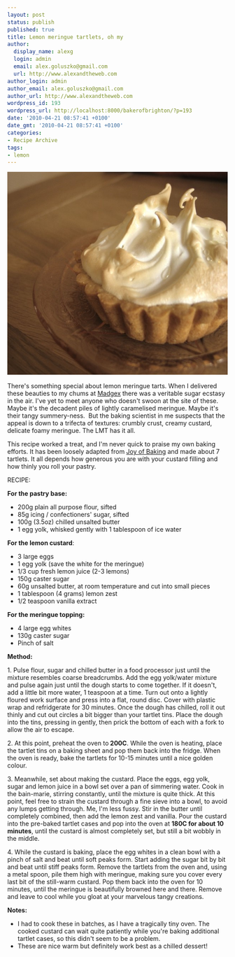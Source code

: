 ```yaml
---
layout: post
status: publish
published: true
title: Lemon meringue tartlets, oh my
author:
  display_name: alexg
  login: admin
  email: alex.goluszko@gmail.com
  url: http://www.alexandtheweb.com
author_login: admin
author_email: alex.goluszko@gmail.com
author_url: http://www.alexandtheweb.com
wordpress_id: 193
wordpress_url: http://localhost:8000/bakerofbrighton/?p=193
date: '2010-04-21 08:57:41 +0100'
date_gmt: '2010-04-21 08:57:41 +0100'
categories:
- Recipe Archive
tags:
- lemon
---
```

<p><a href="images/2010/04/IMG_2381-copy.jpg"><img class="alignnone size-medium wp-image-195" title="Lemon meringue tartlets" src="/images/2010/04/IMG_2381-copy-620x464.jpg" alt="Lemon meringue tartlets" width="620" height="464" /></a></p>
<p>There's something special about lemon meringue tarts. When I delivered these beauties to my chums at <a href="http://www.madgex.com">Madgex</a> there was a veritable sugar ecstasy in the air. I've yet to meet anyone who doesn't swoon at the site of these. Maybe it's the decadent piles of lightly caramelised meringue. Maybe it's their tangy summery-ness.  But the baking scientist in me suspects that the appeal is down to a trifecta of textures: crumbly crust, creamy custard, delicate foamy meringue. The LMT has it all.</p>
<p>This recipe worked a treat, and I'm never quick to praise my own baking efforts. It has been loosely adapted from <a href="http://www.joyofbaking.com/LemonMeringueTart.html">Joy of Baking</a> and made about 7 tartlets. It all depends how generous you are with your custard filling and how thinly you roll your pastry.</p>
<p>RECIPE:</p>
<p><strong>For the pastry base:</strong></p>
<ul>
<li>200g plain all purpose flour, sifted</li>
<li>85g icing / confectioners' sugar, sifted</li>
<li>100g (3.5oz) chilled unsalted butter</li>
<li>1 egg yolk, whisked gently with 1 tablespoon of ice water</li>
</ul>
<p><strong>For the lemon custard</strong>:</p>
<ul>
<li> 3 large eggs</li>
<li> 1 egg yolk (save the white for the meringue)</li>
<li> 1/3 cup fresh lemon juice (2-3 lemons)</li>
<li> 150g caster sugar</li>
<li> 60g unsalted butter, at room temperature and cut into small pieces</li>
<li> 1 tablespoon (4 grams) lemon zest</li>
<li> 1/2 teaspoon vanilla extract</li>
</ul>
<p><strong>For the meringue topping:</strong></p>
<ul>
<li>4  large egg whites</li>
<li>130g caster sugar</li>
<li>Pinch of salt</li>
</ul>
<p><strong>Method:</strong></p>
<p>1. Pulse flour, sugar and chilled butter in a food processor just until the  mixture resembles coarse breadcrumbs. Add the egg yolk/water mixture  and pulse again just until the dough starts to come together. If it  doesn't, add a little bit more water, 1 teaspoon at a time. Turn out  onto a lightly floured work surface and press into a flat, round disc.  Cover with plastic wrap and refridgerate for 30 minutes. Once the dough has chilled, roll it out thinly and cut out circles a bit bigger than your tartlet tins. Place the dough into the tins, pressing in gently, then prick the bottom of each with a fork to allow the air to escape.</p>
<p>2. At this point, preheat the oven to<strong> 200C</strong>. While the oven is heating, place the tartlet tins on a baking sheet and pop them back into the fridge. When the oven is ready, bake the tartlets for 10-15 minutes until a nice golden colour.</p>
<p>3. Meanwhile, set about making the custard. Place the eggs, egg yolk, sugar and lemon juice in a bowl set over a pan of simmering water. Cook in the bain-marie, stirring constantly, until the mixture is quite thick. At this point, feel free to strain the custard through a fine sieve into a bowl, to avoid any lumps getting through. Me, I'm less fussy. Stir in the butter until completely combined, then add the lemon zest and vanilla. Pour the custard into the pre-baked tartlet cases and pop into the oven at <strong>180C for about 10 minutes</strong>, until the custard is almost completely set, but still a bit wobbly in the middle.</p>
<p>4. While the custard is baking, place the egg whites in a clean bowl with a pinch of salt and beat until soft peaks form. Start adding the sugar bit by bit and beat until stiff peaks form. Remove the tartlets from the oven and, using a metal spoon, pile them high with meringue, making sure you cover every last bit of the still-warm custard. Pop them back into the oven for 10 minutes, until the meringue is beautifully browned here and there. Remove and leave to cool while you gloat at your marvelous tangy creations.</p>
<p><strong>Notes:</strong></p>
<ul>
<li>I had to cook these in batches, as I have a tragically tiny oven. The cooked custard can wait quite patiently while you're baking additional tartlet cases, so this didn't seem to be a problem.</li>
<li>These are nice warm but definitely work best as a chilled dessert!</li>
</ul>
<div id="_mcePaste" style="position: absolute; left: -10000px; top: 529px; width: 1px; height: 1px; overflow: hidden;">bain marie</div>

